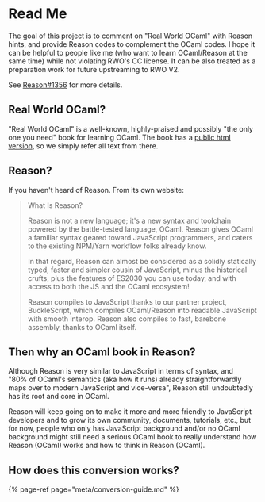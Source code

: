 # Read Me

The goal of this project is to comment on "Real World OCaml" with Reason hints, and provide Reason codes to complement the OCaml codes.
I hope it can be helpful to people like me (who want to learn OCaml/Reason at the same time) while not violating RWO's CC license. It can be also treated as a preparation work for future upstreaming to RWO V2.

See [Reason#1356](https://github.com/facebook/reason/issues/1356#issuecomment-397518319) for more details.

## Real World OCaml?

"Real World OCaml" is a well-known, highly-praised and possibly "the only one you need" book for learning OCaml. The book has a [public html version](https://realworldocaml.org/v1/en/html/index.html), so we simply refer all text from there.

## Reason?

If you haven't heard of Reason. From its own website:

> What Is Reason?
>
> Reason is not a new language; it's a new syntax and toolchain powered by the battle-tested language, OCaml. Reason gives OCaml a familiar syntax geared toward JavaScript programmers, and caters to the existing NPM/Yarn workflow folks already know.
>
> In that regard, Reason can almost be considered as a solidly statically typed, faster and simpler cousin of JavaScript, minus the historical crufts, plus the features of ES2030 you can use today, and with access to both the JS and the OCaml ecosystem!
>
> Reason compiles to JavaScript thanks to our partner project, BuckleScript, which compiles OCaml/Reason into readable JavaScript with smooth interop. Reason also compiles to fast, barebone assembly, thanks to OCaml itself.

## Then why an OCaml book in Reason?

Although Reason is very similar to JavaScript in terms of syntax, and  
"80% of OCaml's semantics \(aka how it runs\) already straightforwardly maps over to modern JavaScript and vice-versa", Reason still undoubtedly has its root and core in OCaml.

Reason will keep going on to make it more and more friendly to JavaScript developers and to grow its own community, documents, tutorials, etc., but for now, people who only has JavaScript background and/or no OCaml background might still need a serious OCaml book to really understand how Reason \(OCaml\) works and how to think in Reason \(OCaml\).

## How does this conversion works?

{% page-ref page="meta/conversion-guide.md" %}



